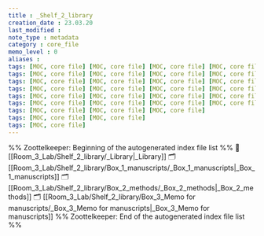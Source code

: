 ```yaml
---
title : _Shelf_2_library
creation_date : 23.03.20
last_modified :
note_type : metadata
category : core_file
memo_level : 0
aliases : 
tags: [MOC, core file] [MOC, core file] [MOC, core file] [MOC, core file] [MOC, core file] [MOC, core file] [MOC, core file] [core file, MOC]
tags: [MOC, core file] [MOC, core file] [MOC, core file] [MOC, core file] [MOC, core file] [MOC, core file] [MOC, core file] [MOC]
tags: [MOC, core file] [MOC, core file] [MOC, core file] [MOC, core file] [MOC, core file] [MOC, core file] [MOC, core file]
tags: [MOC, core file] [MOC, core file] [MOC, core file] [MOC, core file] [MOC, core file] [MOC, core file]
tags: [MOC, core file] [MOC, core file] [MOC, core file] [MOC, core file] [MOC, core file]
tags: [MOC, core file] [MOC, core file] [MOC, core file] [MOC, core file]
tags: [MOC, core file] [MOC, core file] [MOC, core file]
tags: [MOC, core file] [MOC, core file]
tags: [MOC, core file]
---
```


%% Zoottelkeeper: Beginning of the autogenerated index file list  %%
📄 [[Room_3_Lab/Shelf_2_library/_Library|_Library]]
🗂️ [[Room_3_Lab/Shelf_2_library/Box_1_manuscripts/_Box_1_manuscripts|_Box_1_manuscripts]]
🗂️ [[Room_3_Lab/Shelf_2_library/Box_2_methods/_Box_2_methods|_Box_2_methods]]
🗂️ [[Room_3_Lab/Shelf_2_library/Box_3_Memo for manuscripts/_Box_3_Memo for manuscripts|_Box_3_Memo for manuscripts]]
%% Zoottelkeeper: End of the autogenerated index file list  %%
